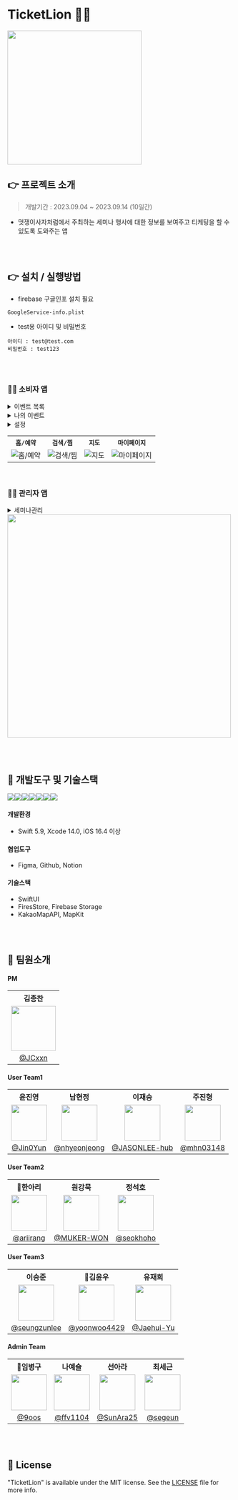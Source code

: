# TicketLion 🎫🦁
<img src="https://github.com/APPSCHOOL3-iOS/project03-teamI-rebuild/assets/81094267/61d4e3c7-5c9f-4f83-af03-2a408880a2a7" width="300" height="300">


## 👉 프로젝트 소개
> 개발기간 : 2023.09.04 ~ 2023.09.14 (10일간)
- 멋쟁이사자처럼에서 주최하는 세미나 행사에 대한 정보를 보여주고 티케팅을 할 수 있도록 도와주는 앱


<br/><br/>

## 👉 설치 / 실행방법
- firebase 구글인포 설치 필요
```
GoogleService-info.plist
```

- test용 아이디 및 비밀번호
```
아이디 : test@test.com
비밀번호 : test123
```


<br/><br/>

### 🎫🦁 소비자 앱
<details>
<summary>이벤트 목록</summary>
  
  - 개최 예정인 세미나 리스트 보여주기
  - 세미나 상세 정보 보여주기
    - 세미나 이름 및 주제, 개최 날짜 및 시간, 개최장소 등등
  - 세미나 참가 신청

</details>  


<details>
<summary>나의 이벤트</summary>

  - 사용자가 즐겨찾기한 세미나 정보 표시, 관리
  - 사용자가 참가 신청한 세미나 정보 표시
  - 참가 신청한 세미나 취소 기능
  - 사용자가 최근에 본 세미나 정보 표시
  
</details>  


<details>
<summary>설정</summary>

  - 로그인, 로그아웃 기능
  - 사용자 정보 표시
  - 개발자 정보 웹뷰로 표시

</details>  
 
<table align="center">
  <tr>
    <th><code>홈/예약</code></th>
    <th><code>검색/찜</code></th>
    <th><code>지도</code></th>
    <th><code>마이페이지</code></th>
  </tr>
  <tr>
    <td><img src="https://github.com/APPSCHOOL3-iOS/project03-teamD/assets/74815957/5c77a9cc-6fa2-4c9d-bf07-194025e3f984" alt="홈/예약">
    <td><img src="https://github.com/APPSCHOOL3-iOS/project03-teamD/assets/74815957/19b12b98-2a7b-4612-a44d-ead62048231c" alt="검색/찜"></td>
    <td><img src="https://github.com/APPSCHOOL3-iOS/project03-teamD/assets/74815957/a30e566c-6894-4b80-89f7-cfd6709f690f" alt="지도"></td>
    <td><img src="https://github.com/APPSCHOOL3-iOS/project03-teamD/assets/74815957/23b6cd0e-80ef-408c-8a5d-02c185d92c7a" alt="마이페이지"></td>
  </tr>
</table>

<br/>

### 🎫🦁 관리자 앱
<details>
<summary>세미나관리</summary>
  
  - 개최할 세미나 등록
  - 마감 기한에 따른 세미나 관리
  - 참가 신청한 사용자 관리

</details>
<img src="https://github.com/APPSCHOOL3-iOS/project03-teamD/assets/74815957/c3cc60bc-9d5e-4a3e-8bbf-cc1c3971adef" width="500">




<br/><br/>

## 📌 개발도구 및 기술스택
<img src="https://img.shields.io/badge/swift-F05138?style=for-the-badge&logo=swift&logoColor=white"><img src="https://img.shields.io/badge/xcode-147EFB?style=for-the-badge&logo=xcode&logoColor=white"><img src="https://img.shields.io/badge/figma-F24E1E?style=for-the-badge&logo=figma&logoColor=white"><img src="https://img.shields.io/badge/github-181717?style=for-the-badge&logo=github&logoColor=white"><img src="https://img.shields.io/badge/Notion-000000?style=for-the-badge&logo=notion&logoColor=black"><img src="https://img.shields.io/badge/SwiftUI-0070FD?style=for-the-badge&logo=swift&logoColor=black"><img src="https://img.shields.io/badge/firebase-FFCA28?style=for-the-badge&logo=firebase&logoColor=white">

#### 개발환경
- Swift 5.9, Xcode 14.0, iOS 16.4 이상
#### 협업도구 
- Figma, Github, Notion
#### 기술스택
- SwiftUI
- FiresStore, Firebase Storage
- KakaoMapAPI, MapKit



<br/><br/>


## 📌 팀원소개
#### PM
<table>
  <tr align="center">
    <th>김종찬</th>
  </tr>
  <tr align="center">
    <td><img src="https://avatars.githubusercontent.com/u/112805366?v=4" width="100"></td>
  </tr>
  <tr align="center">
    <td><a href="https://github.com/JCxxn">@JCxxn</a></td>
  </tr>
</table>

#### User Team1
<table>
  <tr align="center">
    <th>윤진영</th>
    <th>남현정</th>
    <th>이재승</th>
    <th>주진형</th>
  </tr>
  <tr align="center">
    <td><img src="https://avatars.githubusercontent.com/u/133867430?v=4" width="80"></td>
    <td><img src="https://avatars.githubusercontent.com/u/102401977?v=4" width="80"></td>
    <td><img src="https://avatars.githubusercontent.com/u/81094267?v=4" width="80"></td>
    <td><img src="https://avatars.githubusercontent.com/u/37445660?v=4" width="80"></td>
  </tr>
  <tr align="center">
    <td><a href="https://github.com/Jin0Yun">@Jin0Yun</a></td>
    <td><a href="https://github.com/nhyeonjeong">@nhyeonjeong</a></td>
    <td><a href="https://github.com/JASONLEE-hub">@JASONLEE-hub</a></td>
    <td><a href="https://github.com/mhn03148">@mhn03148</a></td>
  </tr>
</table>

#### User Team2
<table>
  <tr align="center">
    <th>한아리</th>
    <th>원강묵</th>
    <th>정석호</th>
  </tr>
  <tr align="center">
    <td><img src="https://avatars.githubusercontent.com/u/133969263?v=4" width="80"></td>
    <td><img src="https://avatars.githubusercontent.com/u/91649269?v=4" width="80"></td>
    <td><img src="https://avatars.githubusercontent.com/u/95614462?v=4" width="80"></td>
  </tr>
  <tr align="center">
    <td><a href="https://github.com/ariirang">@ariirang</a></td>
    <td><a href="https://github.com/MUKER-WON">@MUKER-WON</a></td>
    <td><a href="https://github.com/seokhoho">@seokhoho</a></td>
   
  </tr>
</table>

#### User Team3
<table>
  <tr align="center">
    <th>이승준</th>
    <th>김윤우</th>
    <th>유재희</th>
  </tr>
  <tr align="center">
    <td><img src="https://avatars.githubusercontent.com/u/73987824?v=4" width="80"></td>
    <td><img src="https://avatars.githubusercontent.com/u/85290177?v=4" width="80"></td>
    <td><img src="https://avatars.githubusercontent.com/u/134610315?v=4" width="80"></td>
  </tr>
  <tr align="center">
    <td><a href="https://github.com/seungzunlee">@seungzunlee</a></td>
    <td><a href="https://github.com/yoonwoo4429">@yoonwoo4429</a></td>
    <td><a href="https://github.com/Jaehui-Yu">@Jaehui-Yu</a></td>
  </tr>
</table>

#### Admin Team
<table>
  <tr align="center">
    <th>임병구</th>
    <th>나예슬</th>
    <th>선아라</th>
    <th>최세근</th>
  </tr>
  <tr align="center">
    <td><img src="https://avatars.githubusercontent.com/u/133959623?v=4" width="80"></td>
    <td><img src="https://avatars.githubusercontent.com/u/134471526?v=4" width="80"></td>
    <td><img src="https://avatars.githubusercontent.com/u/52594310?v=4" width="80"></td>
    <td><img src="https://avatars.githubusercontent.com/u/101642754?v=4" width="80"></td>
  </tr>
  <tr align="center">
    <td><a href="https://github.com/9oos">@9oos</a></td>
    <td><a href="https://github.com/ffv1104">@ffv1104</a></td>
    <td><a href="https://github.com/SunAra25">@SunAra25</a></td>
    <td><a href="https://github.com/segeun">@segeun</a></td>
  </tr>
</table>

<br/><br/>


## 📌 License
"TicketLion" is available under the MIT license. See the [LICENSE](LICENSE) file for more info.
